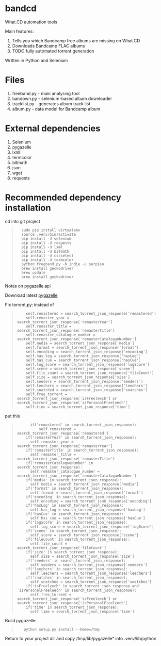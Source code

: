 # bandcd
What.CD automation tools

Main features:

1. Tells you which Bandcamp free albums are missing on What.CD
2. Downloads Bandcamp FLAC albums
3. TODO fully automated torrent generation

Written in Python and Selenium


# Files

1. freeband.py - main analysing tool
2. bandown.py - selenium-based album downloader
3. tracklist.py - generates album track list
4. album.py - data model for Bandcamp album

# External dependencies

1. Selenium 
2. pygazelle
3. lxml
4. termcolor 
5. bitmath
6. json
7. wget
8. requests


# Recommended dependency installation

cd into git project

>		sudo pip install virtualenv
>		source .venv/bin/activate
>		pip install -U selenium
>		pip install -U requests
>		pip install -U lxml
>		pip install -U bitmath
>		pip install -U cssselect
>		pip install -U termcolor
>		python freeband.py -b indie -u serpian
>		brew install geckodriver
>		brew update
>		brew install geckodriver

Notes on pygazelle.api

Download latest [pygazelle](https://github.com/cohena/pygazelle)

Fix torrent.py: instead of 

>         self.remastered = search_torrent_json_response['remastered']
>         self.remaster_year = search_torrent_json_response['remasterYear']
>         self.remaster_title = search_torrent_json_response['remasterTitle']
>         self.remaster_catalogue_number = search_torrent_json_response['remasterCatalogueNumber']
>         self.media = search_torrent_json_response['media']
>         self.format = search_torrent_json_response['format']
>         self.encoding = search_torrent_json_response['encoding']
>         self.has_log = search_torrent_json_response['hasLog']
>         self.has_cue = search_torrent_json_response['hasCue']
>         self.log_score = search_torrent_json_response['logScore']
>         self.scene = search_torrent_json_response['scene']
>         self.file_count = search_torrent_json_response['fileCount']
>         self.size = search_torrent_json_response['size']
>         self.seeders = search_torrent_json_response['seeders']
>         self.leechers = search_torrent_json_response['leechers']
>         self.snatched = search_torrent_json_response['snatches']
>         self.free_torrent = search_torrent_json_response['isFreeleech'] or search_torrent_json_response['isPersonalFreeleech']
>         self.time = search_torrent_json_response['time']


put this
 
>        	if('remastered' in search_torrent_json_response):
>        		self.remastered = search_torrent_json_response['remastered']
>         if('remasterYear' in search_torrent_json_response):
> 	        self.remaster_year = search_torrent_json_response['remasterYear']
>         if('remasterTitle' in search_torrent_json_response):
>     	    self.remaster_title = search_torrent_json_response['remasterTitle']
>         if('remasterCatalogueNumber' in search_torrent_json_response):
>         	self.remaster_catalogue_number = search_torrent_json_response['remasterCatalogueNumber']
>         if('media' in search_torrent_json_response):
> 	        self.media = search_torrent_json_response['media']
>         if('format' in search_torrent_json_response):
>     	    self.format = search_torrent_json_response['format']
>         if('encoding' in search_torrent_json_response):
>         	self.encoding = search_torrent_json_response['encoding']
>         if('hasLog' in search_torrent_json_response):
>         	self.has_log = search_torrent_json_response['hasLog']
>         if('hasCue' in search_torrent_json_response):
> 	        self.has_cue = search_torrent_json_response['hasCue']
>         if('logScore' in search_torrent_json_response):
>     	    self.log_score = search_torrent_json_response['logScore']
>         if('scene' in search_torrent_json_response):
>         	self.scene = search_torrent_json_response['scene']
>         if('fileCount' in search_torrent_json_response):
>         	self.file_count = search_torrent_json_response['fileCount']
>         if('size' in search_torrent_json_response):
>         	self.size = search_torrent_json_response['size']
>         if('seeders' in search_torrent_json_response):
>         	self.seeders = search_torrent_json_response['seeders']
>         if('leechers' in search_torrent_json_response):
>         	self.leechers = search_torrent_json_response['leechers']
>         if('snatches' in search_torrent_json_response):
>         	self.snatched = search_torrent_json_response['snatches']
>         if('isFreeleech' in search_torrent_json_response and 'isPersonalFreeleech' in search_torrent_json_response):
>         	self.free_torrent = search_torrent_json_response['isFreeleech'] or search_torrent_json_response['isPersonalFreeleech']
>         if('time' in search_torrent_json_response):
>         	self.time = search_torrent_json_response['time']

Build pygazelle: 

>		 python setup.py install --home=/tmp

Return to your project dir and copy /tmp/lib/pygazelle* into .venv/lib/python<your version of python>



